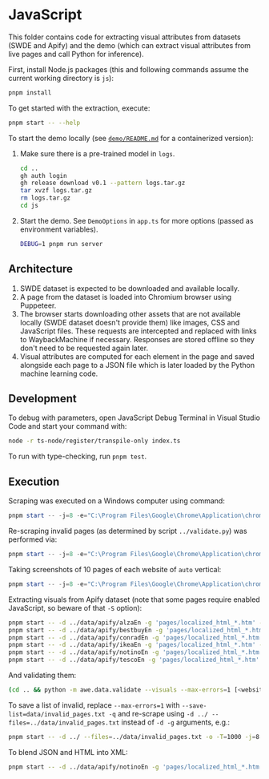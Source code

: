 # JavaScript

This folder contains code for extracting visual attributes from datasets (SWDE
and Apify) and the demo (which can extract visual attributes from live pages and
call Python for inference).

First, install Node.js packages (this and following commands assume the current
working directory is `js`):

```bash
pnpm install
```

To get started with the extraction, execute:

```bash
pnpm start -- --help
```

To start the demo locally (see [`demo/README.md`](../demo/README.md) for a
containerized version):

1. Make sure there is a pre-trained model in `logs`.

   ```bash
   cd ..
   gh auth login
   gh release download v0.1 --pattern logs.tar.gz
   tar xvzf logs.tar.gz
   rm logs.tar.gz
   cd js
   ```

2. Start the demo. See `DemoOptions` in `app.ts` for more options (passed as
   environment variables).

   ```bash
   DEBUG=1 pnpm run server
   ```

## Architecture

1. SWDE dataset is expected to be downloaded and available locally.
2. A page from the dataset is loaded into Chromium browser using Puppeteer.
3. The browser starts downloading other assets that are not available locally
   (SWDE dataset doesn't provide them) like images, CSS and JavaScript files.
   These requests are intercepted and replaced with links to WaybackMachine if
   necessary. Responses are stored offline so they don't need to be requested
   again later.
4. Visual attributes are computed for each element in the page and saved
   alongside each page to a JSON file which is later loaded by the Python
   machine learning code.

## Development

To debug with parameters, open JavaScript Debug Terminal in Visual Studio Code
and start your command with:

```bash
node -r ts-node/register/transpile-only index.ts
```

To run with type-checking, run `pnpm test`.

## Execution

Scraping was executed on a Windows computer using command:

```ps1
pnpm start -- -j=8 -e="C:\Program Files\Google\Chrome\Application\chrome.exe" -T=1000 -S -x
```

Re-scraping invalid pages (as determined by script `../validate.py`) was
performed via:

```ps1
pnpm start -- -j=8 -e="C:\Program Files\Google\Chrome\Application\chrome.exe" -T=1000 -S --files="..\data\swde\invalid_pages.txt"
```

Taking screenshots of 10 pages of each website of `auto` vertical:

```ps1
pnpm start -- -j=8 -e="C:\Program Files\Google\Chrome\Application\chrome.exe" -RSot -T=1000 -F 10 -g "auto/*/????.htm"
```

Extracting visuals from Apify dataset (note that some pages require enabled
JavaScript, so beware of that `-S` option):

```bash
pnpm start -- -d ../data/apify/alzaEn -g 'pages/localized_html_*.htm' -o -T=1000 -j=8 -SH
pnpm start -- -d ../data/apify/bestbuyEn -g 'pages/localized_html_*.htm' -o -T=1000 -j=8 -SH
pnpm start -- -d ../data/apify/conradEn -g 'pages/localized_html_*.htm' -o -T=1000 -j=8 -SH
pnpm start -- -d ../data/apify/ikeaEn -g 'pages/localized_html_*.htm' -o -T=1000 -j=8 -SH
pnpm start -- -d ../data/apify/notinoEn -g 'pages/localized_html_*.htm' -o -T=1000 -j=8 -Z
pnpm start -- -d ../data/apify/tescoEn -g 'pages/localized_html_*.htm' -o -T=1000 -j=8 -SH
```

And validating them:

```bash
(cd .. && python -m awe.data.validate --visuals --max-errors=1 [<website_name>])
```

To save a list of invalid, replace `--max-errors=1` with
`--save-list=data/invalid_pages.txt -q` and re-scrape using `-d ../
--files=../data/invalid_pages.txt` instead of `-d -g` arguments, e.g.:

```bash
pnpm start -- -d ../ --files=../data/invalid_pages.txt -o -T=1000 -j=8 -SH
```

To blend JSON and HTML into XML:

```bash
pnpm start -- -d ../data/apify/notinoEn -g 'pages/localized_html_*.htm' -B
```

